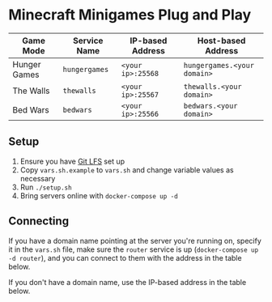 # Minecraft Minigames Plug and Play

Game Mode | Service Name | IP-based Address | Host-based Address
---|---|---|---
Hunger Games | `hungergames` | `<your ip>:25568` | `hungergames.<your domain>`
The Walls | `thewalls` | `<your ip>:25567` | `thewalls.<your domain>`
Bed Wars | `bedwars` | `<your ip>:25566` | `bedwars.<your domain>`

## Setup

1. Ensure you have [Git LFS](https://git-lfs.github.com/) set up
1. Copy `vars.sh.example` to `vars.sh` and change variable values as necessary
1. Run `./setup.sh`
1. Bring servers online with `docker-compose up -d`

## Connecting

If you have a domain name pointing at the server you're running on, specify it in the `vars.sh` file, make sure the `router` service is up (`docker-compose up -d router`), and you can connect to them with the address in the table below.

If you don't have a domain name, use the IP-based address in the table below.

